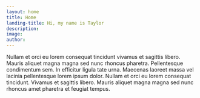 ```yaml
---
layout: home
title: Home
landing-title: Hi, my name is Taylor
description: 
image: 
author: 
---
```



Nullam et orci eu lorem consequat tincidunt vivamus et sagittis libero. Mauris aliquet magna magna sed nunc rhoncus pharetra. Pellentesque condimentum sem. In efficitur ligula tate urna. Maecenas laoreet massa vel lacinia pellentesque lorem ipsum dolor. Nullam et orci eu lorem consequat tincidunt. Vivamus et sagittis libero. Mauris aliquet magna magna sed nunc rhoncus amet pharetra et feugiat tempus.
<blockquote><blockquote><blockquote><blockquote><blockquote><blockquote><blockquote>
</blockquote>
</blockquote>
</blockquote>
</blockquote>
</blockquote>
</blockquote>
</blockquote>
